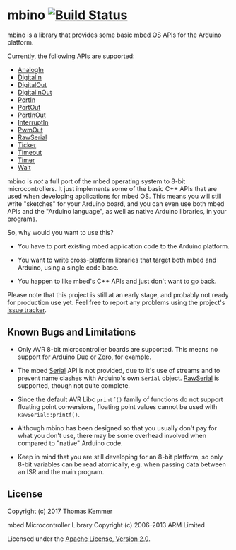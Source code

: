 # mbino [![Build Status](https://travis-ci.org/tkem/mbino.svg?branch=master)](https://travis-ci.org/tkem/mbino/)

mbino is a library that provides some basic [mbed
OS](https://docs.mbed.com/docs/mbed-os-handbook/en/latest/) APIs for
the Arduino platform.

Currently, the following APIs are supported:

- [AnalogIn](https://docs.mbed.com/docs/mbed-os-api-reference/en/latest/APIs/io/AnalogIn/)
- [DigitalIn](https://docs.mbed.com/docs/mbed-os-api-reference/en/latest/APIs/io/DigitalIn/)
- [DigitalOut](https://docs.mbed.com/docs/mbed-os-api-reference/en/latest/APIs/io/DigitalOut/)
- [DigitalInOut](https://docs.mbed.com/docs/mbed-os-api-reference/en/latest/APIs/io/DigitalInOut/)
- [PortIn](https://docs.mbed.com/docs/mbed-os-api-reference/en/latest/APIs/io/PortIn/)
- [PortOut](https://docs.mbed.com/docs/mbed-os-api-reference/en/latest/APIs/io/PortOut/)
- [PortInOut](https://docs.mbed.com/docs/mbed-os-api-reference/en/latest/APIs/io/PortInOut/)
- [InterruptIn](https://docs.mbed.com/docs/mbed-os-api-reference/en/latest/APIs/io/InterruptIn/)
- [PwmOut](https://docs.mbed.com/docs/mbed-os-api-reference/en/latest/APIs/io/PwmOut/)
- [RawSerial](https://docs.mbed.com/docs/mbed-os-api/en/mbed-os-5.5/api/classmbed_1_1RawSerial.html)
- [Ticker](https://docs.mbed.com/docs/mbed-os-api-reference/en/latest/APIs/tasks/Ticker/)
- [Timeout](https://docs.mbed.com/docs/mbed-os-api-reference/en/latest/APIs/tasks/TimeOut/)
- [Timer](https://docs.mbed.com/docs/mbed-os-api-reference/en/latest/APIs/tasks/Timer/)
- [Wait](https://docs.mbed.com/docs/mbed-os-api-reference/en/latest/APIs/tasks/wait/)

mbino is *not* a full port of the mbed operating system to 8-bit
microcontrollers.  It just implements some of the basic C++ APIs that
are used when developing applications for mbed OS.  This means you
will still write "sketches" for your Arduino board, and you can even
use both mbed APIs and the "Arduino language", as well as native
Arduino libraries, in your programs.

So, why would you want to use this?

- You have to port existing mbed application code to the Arduino
  platform.

- You want to write cross-platform libraries that target both mbed and
  Arduino, using a single code base.

- You happen to like mbed's C++ APIs and just don't want to go back.

Please note that this project is still at an early stage, and probably
not ready for production use yet.  Feel free to report any problems
using the project's [issue
tracker](https://github.com/tkem/mbino/issues/).


## Known Bugs and Limitations

- Only AVR 8-bit microcontroller boards are supported.  This means no
  support for Arduino Due or Zero, for example.

- The mbed
  [Serial](https://docs.mbed.com/docs/mbed-os-api-reference/en/latest/APIs/interfaces/digital/Serial/)
  API is not provided, due to it's use of streams and to prevent name
  clashes with Arduino's own `Serial` object.
  [RawSerial](https://docs.mbed.com/docs/mbed-os-api/en/mbed-os-5.5/api/classmbed_1_1RawSerial.html)
  is supported, though not quite complete.

- Since the default AVR Libc `printf()` family of functions do not
  support floating point conversions, floating point values cannot be
  used with `RawSerial::printf()`.

- Although mbino has been designed so that you usually don't pay for
  what you don't use, there may be some overhead involved when
  compared to "native" Arduino code.

- Keep in mind that you are still developing for an 8-bit platform, so
  only 8-bit variables can be read atomically, e.g. when passing data
  between an ISR and the main program.


## License

Copyright (c) 2017 Thomas Kemmer

mbed Microcontroller Library Copyright (c) 2006-2013 ARM Limited

Licensed under the [Apache License, Version
2.0](http://www.apache.org/licenses/LICENSE-2.0).
